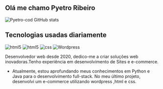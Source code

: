
## Olá me chamo Pyetro Ribeiro 

![Pyetro-cod GitHub stats](https://github-readme-stats.vercel.app/api?username=pyetro-cod&show_icons=true&theme=dracula)

## Tecnologias usadas diariamente

<img align="center" alt="html5" src="https://img.shields.io/badge/Python-3776AB?style=for-the-badge&logo=python&logoColor=white" /> <img align="center" alt="html5" src="https://img.shields.io/badge/HTML5-E34F26?style=for-the-badge&logo=html5&logoColor=white" /> <img align="Center" alt="css" src="https://img.shields.io/badge/CSS-239120?&style=for-the-badge&logo=css3&logoColor=white" /> <img align="Center" alt=" Wordpress" src="https://img.shields.io/badge/Wordpress-21759B?style=for-the-badge&logo=wordpress&logoColor=white" />

 
Desenvolvedor web desde 2020, dedico-me a criar soluções web inovadoras.Tenho experiência em desenvolvimento de Sites e e-commerce.

- Atualmente, estou aprofundando meus conhecimentos em Python e Java  para o desenvolvimento full-stack. No meu último projeto, desenvolvi um e-commerce utilizando wordpress ,html e css.
